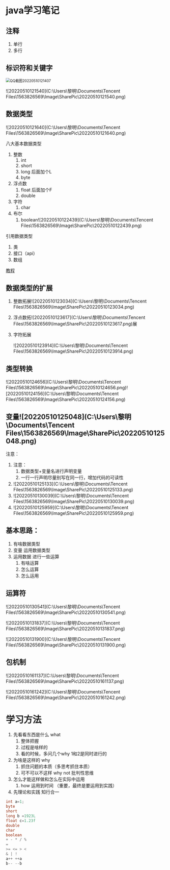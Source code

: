 # java学习笔记

## 注释 

1. 单行
2. 多行

## 标识符和关键字

<img src="C:\Users\黎明\Desktop\QQ截图20220510121407.png" alt="QQ截图20220510121407" style="zoom:80%;" />

  ![20220510121540](C:\Users\黎明\Documents\Tencent Files\1563826569\Image\SharePic\20220510121540.png)



## 数据类型

![20220510121640](C:\Users\黎明\Documents\Tencent Files\1563826569\Image\SharePic\20220510121640.png)

八大基本数据类型

1. 整数
   1. int 
   2. short
   3. long 后面加个L
   4. byte
2. 浮点数
   1. float 后面加个F
   2. double
3. 字符
   1. char
4. 布尔
   1. boolean![20220510122439](C:\Users\黎明\Documents\Tencent Files\1563826569\Image\SharePic\20220510122439.png)



引用数据类型

1. 类
2. 接口（api）
3. 数组

[教程](https://www.bilibili.com/video/BV12J41137hu?p=23&t=1268.8)

## 数据类型的扩展

1. 整数拓展![20220510123034](C:\Users\黎明\Documents\Tencent Files\1563826569\Image\SharePic\20220510123034.png)

2. 浮点数拓![20220510123617](C:\Users\黎明\Documents\Tencent Files\1563826569\Image\SharePic\20220510123617.png)展

3. 字符拓展

   ![20220510123914](C:\Users\黎明\Documents\Tencent Files\1563826569\Image\SharePic\20220510123914.png)



## 类型转换

![20220510124656](C:\Users\黎明\Documents\Tencent Files\1563826569\Image\SharePic\20220510124656.png)![20220510124156](C:\Users\黎明\Documents\Tencent Files\1563826569\Image\SharePic\20220510124156.png)



## 变量![20220510125048](C:\Users\黎明\Documents\Tencent Files\1563826569\Image\SharePic\20220510125048.png)

注意：

1. 注意：
   1. 数据类型+变量名进行声明变量
   2. 一行一行声明尽量别写在同一行，增加代码的可读性
2. ![20220510125133](C:\Users\黎明\Documents\Tencent Files\1563826569\Image\SharePic\20220510125133.png)
3. ![20220510130039](C:\Users\黎明\Documents\Tencent Files\1563826569\Image\SharePic\20220510130039.png)
4. ![20220510125959](C:\Users\黎明\Documents\Tencent Files\1563826569\Image\SharePic\20220510125959.png)



## 基本思路：

1. 有啥数据类型
2. 变量 运用数据类型
3. 运用数据 进行一些运算
   1. 有啥运算
   2. 怎么运算
   3. 怎么运用



## 运算符

![20220510130541](C:\Users\黎明\Documents\Tencent Files\1563826569\Image\SharePic\20220510130541.png)





![20220510131837](C:\Users\黎明\Documents\Tencent Files\1563826569\Image\SharePic\20220510131837.png)

![20220510131900](C:\Users\黎明\Documents\Tencent Files\1563826569\Image\SharePic\20220510131900.png)



## 包机制

![20220510161137](C:\Users\黎明\Documents\Tencent Files\1563826569\Image\SharePic\20220510161137.png)

![20220510161242](C:\Users\黎明\Documents\Tencent Files\1563826569\Image\SharePic\20220510161242.png)

# 学习方法

1. 先看看东西是什么 what	
   1. 整体把握
   2. 过程是啥样的
   3. 看的时候，多问几个why 1和2是同时进行的
2. 为啥是这样的  why
   1. 抓住问题的本质（多思考抓住本质）
   2. 可不可以不这样 why not 批判性思维
3. 怎么才能这样做和怎么在实际中运用
   1. how 运用到时间  （重要，最终是要运用到实践）
4. 先理论和实践 知行合一

```java
int a=1;
byte
short
long b =1923L
float c=1.23f
double
char
boolean
+ - * / % 
=
>= <= > < 
& | !
a++ ++a
b-- --b
    
```



